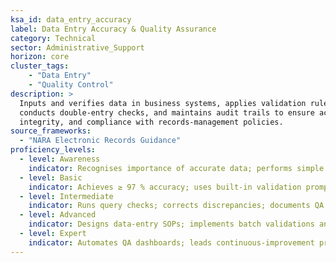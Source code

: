 ```yaml
---
ksa_id: data_entry_accuracy
label: Data Entry Accuracy & Quality Assurance
category: Technical
sector: Administrative_Support
horizon: core
cluster_tags: 
    - "Data Entry"
    - "Quality Control"
description: >
  Inputs and verifies data in business systems, applies validation rules,
  conducts double-entry checks, and maintains audit trails to ensure accuracy,
  integrity, and compliance with records-management policies.
source_frameworks:
  - "NARA Electronic Records Guidance"
proficiency_levels:
  - level: Awareness
    indicator: Recognises importance of accurate data; performs simple keying.
  - level: Basic
    indicator: Achieves ≥ 97 % accuracy; uses built-in validation prompts.
  - level: Intermediate
    indicator: Runs query checks; corrects discrepancies; documents QA steps.
  - level: Advanced
    indicator: Designs data-entry SOPs; implements batch validations and error logs.
  - level: Expert
    indicator: Automates QA dashboards; leads continuous-improvement projects reducing error rate < 0.5 %.
---
```

